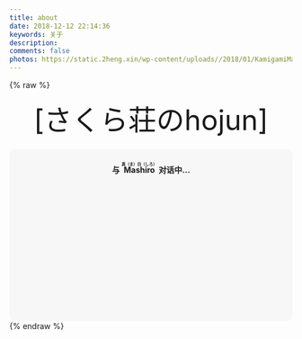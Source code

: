 ```yaml
---
title: about
date: 2018-12-12 22:14:36
keywords: 关于
description: 
comments: false
photos: https://static.2heng.xin/wp-content/uploads//2018/01/KamigamiMabors-Saenai-Heroine-no-Sodatekata-Flat-11-1080p-x265-Ma10p-AAC.mkv_20180110_201351.552.jpg
---
```

{% raw %}
<div class="moe-mashiro" style="text-align:center; font-size: 50px; margin-bottom: 20px;">[さくら荘のhojun]</div>
<div id="hello-mashiro" class="popcontainer" style="min-height: 300px; padding: 2px 6px 4px; background-color: rgba(242, 242, 242, 0.5); border-radius: 10px;">
  <center>
  <p>
  </p>
  <h4>
  与&nbsp;<ruby>
  Mashiro&nbsp;<rp>
  （</rp>
  <rt>
  真（ま）白（しろ）</rt>
  <rp>
  ）</rp>
  </ruby>
  对话中...</h4>
  <p>
  </p>
  </center>
  <bot-ui></botui>
</div>
<script src="https://cdn.jsdelivr.net/vue/latest/vue.min.js"></script>
<script src="https://unpkg.com/botui/build/botui.min.js"></script>
<script>
(function(){
  var botui = new BotUI('hello-mashiro');
  botui.message.add({
    delay: 800,
    content: "Hi, there👋"
  }).then(function () {
    botui.message.add({
      delay: 1100,
      content: "这里是 Mashiro"
    }).then(function () {
      botui.message.add({
        delay: 1100,
        content: "一个可爱的蓝孩子~"
      }).then(function () {
        botui.action.button({
          delay: 1600,
          action: [{
            text: "然后呢？ 😃",
            value: "sure"
          }, {
            text: "少废话！ 🙄",
            value: "skip"
          }]
        }).then(function (a) {
          "sure" == a.value && sure();
          "skip" == a.value && end()
        })
      })
    })
  });
  var sure = function () {
      botui.message.add({
        delay: 600,
        content: "😘"
      }).then(function () {
        secondpart()
      })
    },
    end = function () {
      botui.message.add({
        delay: 600,
        content: "![...](https://view.moezx.cc/images/2018/05/06/a1c4cd0452528b572af37952489372b6.md.jpg)"
      })
    },
    secondpart = function () {
      botui.message.add({
        delay: 1500,
        content: "目前就读于上海财经大学"
      }).then(function () {
        botui.message.add({
          delay: 1500,
          content: "向往技术却误入商科，但后来喜欢上了经济学…"
        }).then(function () {
          botui.message.add({
            delay: 1200,
            content: "因为数据分析也需要Coder嘛"
          }).then(function () {
            botui.message.add({
              delay: 1500,
              content: "主攻 R 语言和 Python，略懂 STATA，偶尔也折腾 HTML/CSS/JavaScript/PHP"
            }).then(function () {
              botui.message.add({
                delay: 1500,
                content: "研究的方向，是经济/金融方向的数据分析（data science）以及机器学习（machine learning）"
              }).then(function () {
                botui.message.add({
                  delay: 1800,
                  content: "喜欢画画，希望有一天能够被称为画师"
                }).then(function () {
                  botui.action.button({
                    delay: 1100,
                    action: [{
                      text: "为什么叫Mashiro呢？ 🤔",
                      value: "why-mashiro"
                    }]
                  }).then(function (a) {
                    thirdpart()
                  })
                })
              })
            })
          })
        })
      })
    },
    thirdpart = function () {
      botui.message.add({
        delay: 1E3,
        content: "Mashiro以及站名都来自一部动画，因为和主角有一样的爱好~ 如果有兴趣可以找找首页上的视频~"
      }).then(function () {
        botui.action.button({
          delay: 1500,
          action: [{
            text: "为什么是白猫呢？ 🤔",
            value: "why-cat"
          }]
        }).then(function (a) {
          fourthpart()
        })
      })
    },
    fourthpart = function () {
      botui.message.add({
        delay: 1E3,
        content: "因为对GitHub有种执念… "
      }).then(function () {
        botui.message.add({
          delay: 1100,
          content: "而且我真的是猫控！"
        }).then(function () {
          botui.action.button({
            delay: 1500,
            action: [{
              text: "域名有什么含意吗？(ง •_•)ง",
              value: "why-domain"
            }]
          }).then(function (a) {
            fifthpart()
          })
        })
      })
    },
    fifthpart = function () {
      botui.message.add({
        delay: 1E3,
        content: "emmmm，看备案信息你就知道了=.= 本来想要zheng.xin的，但50万真买不起。。"
      }).then(function () {
        botui.message.add({
          delay: 1600,
          content: "那么，仔细看看我的博客吧？ ^_^"
        })
      })
    }
})
</script>
{% endraw %}